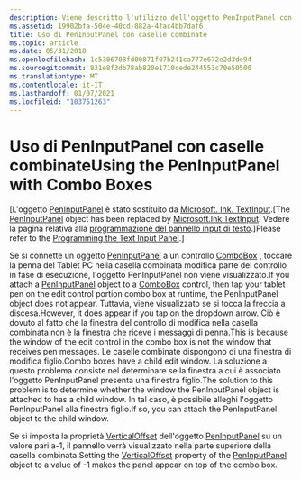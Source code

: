 ```yaml
---
description: Viene descritto l'utilizzo dell'oggetto PenInputPanel con caselle combinate.
ms.assetid: 19902bfa-504e-40cd-882a-4fac4bb7daf6
title: Uso di PenInputPanel con caselle combinate
ms.topic: article
ms.date: 05/31/2018
ms.openlocfilehash: 1c5306708fd00871f07b241ca777e672e2d3de94
ms.sourcegitcommit: 831e8f3db78ab820e1710cede244553c70e50500
ms.translationtype: MT
ms.contentlocale: it-IT
ms.lasthandoff: 01/07/2021
ms.locfileid: "103751263"
---
```

# <a name="using-the-peninputpanel-with-combo-boxes"></a><span data-ttu-id="7c9f9-103">Uso di PenInputPanel con caselle combinate</span><span class="sxs-lookup"><span data-stu-id="7c9f9-103">Using the PenInputPanel with Combo Boxes</span></span>

<span data-ttu-id="7c9f9-104">\[L'oggetto [PenInputPanel](/previous-versions/aa514041(v=msdn.10)) è stato sostituito da [Microsoft. Ink. TextInput](/previous-versions/ms581554(v=vs.100)).</span><span class="sxs-lookup"><span data-stu-id="7c9f9-104">\[The [PenInputPanel](/previous-versions/aa514041(v=msdn.10)) object has been replaced by [Microsoft.Ink.TextInput](/previous-versions/ms581554(v=vs.100)).</span></span> <span data-ttu-id="7c9f9-105">Vedere la pagina relativa alla [programmazione del pannello input di testo](programming-the-text-input-panel.md).\]</span><span class="sxs-lookup"><span data-stu-id="7c9f9-105">Please refer to the [Programming the Text Input Panel](programming-the-text-input-panel.md).\]</span></span>

<span data-ttu-id="7c9f9-106">Se si connette un oggetto [PenInputPanel](/previous-versions/aa514041(v=msdn.10)) a un controllo [ComboBox](/dotnet/api/system.windows.forms.combobox?view=netcore-3.1) , toccare la penna del Tablet PC nella casella combinata modifica parte del controllo in fase di esecuzione, l'oggetto PenInputPanel non viene visualizzato.</span><span class="sxs-lookup"><span data-stu-id="7c9f9-106">If you attach a [PenInputPanel](/previous-versions/aa514041(v=msdn.10)) object to a [ComboBox](/dotnet/api/system.windows.forms.combobox?view=netcore-3.1) control, then tap your tablet pen on the edit control portion combo box at runtime, the PenInputPanel object does not appear.</span></span> <span data-ttu-id="7c9f9-107">Tuttavia, viene visualizzato se si tocca la freccia a discesa.</span><span class="sxs-lookup"><span data-stu-id="7c9f9-107">However, it does appear if you tap on the dropdown arrow.</span></span> <span data-ttu-id="7c9f9-108">Ciò è dovuto al fatto che la finestra del controllo di modifica nella casella combinata non è la finestra che riceve i messaggi di penna.</span><span class="sxs-lookup"><span data-stu-id="7c9f9-108">This is because the window of the edit control in the combo box is not the window that receives pen messages.</span></span> <span data-ttu-id="7c9f9-109">Le caselle combinate dispongono di una finestra di modifica figlio.</span><span class="sxs-lookup"><span data-stu-id="7c9f9-109">Combo boxes have a child edit window.</span></span> <span data-ttu-id="7c9f9-110">La soluzione a questo problema consiste nel determinare se la finestra a cui è associato l'oggetto PenInputPanel presenta una finestra figlio.</span><span class="sxs-lookup"><span data-stu-id="7c9f9-110">The solution to this problem is to determine whether the window the PenInputPanel object is attached to has a child window.</span></span> <span data-ttu-id="7c9f9-111">In tal caso, è possibile alleghi l'oggetto PenInputPanel alla finestra figlio.</span><span class="sxs-lookup"><span data-stu-id="7c9f9-111">If so, you can attach the PenInputPanel object to the child window.</span></span>

<span data-ttu-id="7c9f9-112">Se si imposta la proprietà [VerticalOffset](/previous-versions/ms571983(v=vs.100)) dell'oggetto [PenInputPanel](/previous-versions/aa514041(v=msdn.10)) su un valore pari a-1, il pannello verrà visualizzato nella parte superiore della casella combinata.</span><span class="sxs-lookup"><span data-stu-id="7c9f9-112">Setting the [VerticalOffset](/previous-versions/ms571983(v=vs.100)) property of the [PenInputPanel](/previous-versions/aa514041(v=msdn.10)) object to a value of -1 makes the panel appear on top of the combo box.</span></span>

 

 
